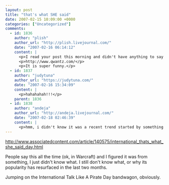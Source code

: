 ```yaml
---
layout: post
title: "that's what SHE said"
date: 2007-02-15 10:09:00 +0000
categories: ["Uncategorized"]
comments:
  - id: 1836
    author: "plish"
    author_url: "http://plish.livejournal.com/"
    date: "2007-02-16 06:14:12"
    content: |
      <p>I read your post this morning and didn't have anything to say about it until just now, when I added Dinosaur Comics to my LJ rss feed.</p>
      <p>http://www.qwantz.com/</p>
      <p>It is super funny.</p>
  - id: 1837
    author: "judytuna"
    author_url: "https://judytuna.com/"
    date: "2007-02-16 15:34:09"
    content: |
      <p>hahahahah!!!</p>
    parent: 1836
  - id: 1838
    author: "andeja"
    author_url: "http://andeja.livejournal.com/"
    date: "2007-02-18 02:46:39"
    content: |
      <p>hmm, i didn't know it was a recent trend started by something specific.  While I had to ask how "O Rly" came about, I never thought, "You're so big!"  "That's what she said" needed an explanation.  I  just thought it was always around.  Surely there's something more worthy of a day... how about "High Five Day"?</p>
---
```


http://www.associatedcontent.com/article/140575/international_thats_what_she_said_day.html

People say this all the time (ok, in Warcraft) and I figured it was from something, I just didn't know what. I still don't know what, or why its popularity has resurfaced in the last two months.

Jumping on the International Talk Like A Pirate Day bandwagon, obviously.
